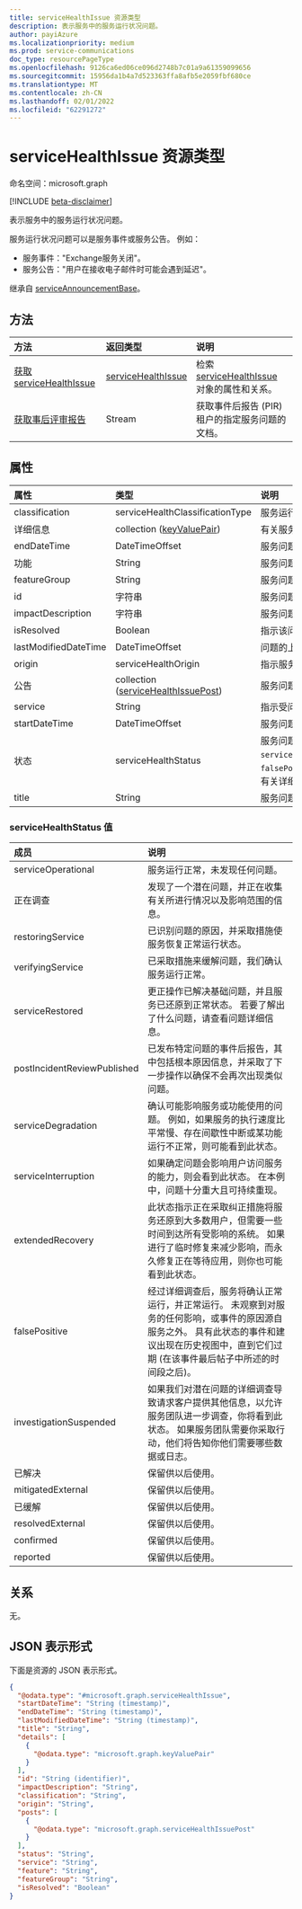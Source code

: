 ```yaml
---
title: serviceHealthIssue 资源类型
description: 表示服务中的服务运行状况问题。
author: payiAzure
ms.localizationpriority: medium
ms.prod: service-communications
doc_type: resourcePageType
ms.openlocfilehash: 9126ca6ed06ce096d2748b7c01a9a61359099656
ms.sourcegitcommit: 15956da1b4a7d523363ffa8afb5e2059fbf680ce
ms.translationtype: MT
ms.contentlocale: zh-CN
ms.lasthandoff: 02/01/2022
ms.locfileid: "62291272"
---
```

# <a name="servicehealthissue-resource-type"></a>serviceHealthIssue 资源类型

命名空间：microsoft.graph

[!INCLUDE [beta-disclaimer](../../includes/beta-disclaimer.md)]

表示服务中的服务运行状况问题。

服务运行状况问题可以是服务事件或服务公告。 例如：

* 服务事件："Exchange服务关闭"。
* 服务公告："用户在接收电子邮件时可能会遇到延迟"。

继承自 [serviceAnnouncementBase](../resources/serviceannouncementbase.md)。

## <a name="methods"></a>方法
|方法|返回类型|说明|
|:---|:---|:---|
|[获取 serviceHealthIssue](../api/servicehealthissue-get.md)|[serviceHealthIssue](../resources/servicehealthissue.md)|检索 [serviceHealthIssue](../resources/servicehealthissue.md) 对象的属性和关系。 |
|[获取事后评审报告](../api/servicehealthissue-incidentreport.md)|Stream|获取事件后报告 (PIR) 租户的指定服务问题的文档。 |

## <a name="properties"></a>属性
|属性|类型|说明|
|:---|:---|:---|
|classification|serviceHealthClassificationType|服务运行状况问题的类型。 可取值为：`advisory`、`incident`、`unknownFutureValue`。|
|详细信息|collection ([keyValuePair](../resources/keyvaluepair.md)) |有关服务运行状况问题的其他详细信息。 此属性不支持筛选器。 继承自 [serviceAnnouncementBase](../resources/serviceannouncementbase.md)。|
|endDateTime|DateTimeOffset|服务问题的结束时间。 继承自 [serviceAnnouncementBase](../resources/serviceannouncementbase.md)。|
|功能|String|服务问题的功能名称。|
|featureGroup|String|服务问题的功能组名称。|
|id|字符串|服务问题的 ID。 继承自 [serviceAnnouncementBase](../resources/serviceannouncementbase.md)。|
|impactDescription|字符串|服务问题影响的说明。|
|isResolved|Boolean|指示该问题是否已解决。|
|lastModifiedDateTime|DateTimeOffset|问题的上次修改时间。 继承自 [serviceAnnouncementBase](../resources/serviceannouncementbase.md)。|
|origin|serviceHealthOrigin|指示服务问题的来源。 可能的值是：`microsoft`、`thirdParty`、`customer`、`unknownFutureValue`。|
|公告|collection ([serviceHealthIssuePost](../resources/servicehealthissuepost.md)) |服务问题的历史文章集合。|
|service|String|指示受问题影响的服务。|
|startDateTime|DateTimeOffset|服务问题的开始时间。 继承自 [serviceAnnouncementBase](../resources/serviceannouncementbase.md)。|
|状态|serviceHealthStatus|服务问题的状态。 可能的值是：、`serviceOperational`、`restoringService``investigating`、`verifyingService`、`serviceRestored`、、`postIncidentReviewPublished`、`serviceDegradation`、`serviceInterruption`、 `falsePositive``mitigatedExternal``mitigated``extendedRecovery``confirmed``investigationSuspended``unknownFutureValue``resolved``resolvedExternal``reported`。 有关详细信息，请参阅 [serviceHealthStatus 值](#servicehealthstatus-values)。|
|title|String|服务问题的标题。 继承自 [serviceAnnouncementBase](../resources/serviceannouncementbase.md)。|

### <a name="servicehealthstatus-values"></a>serviceHealthStatus 值
|成员|说明|
|:---|:---|
|serviceOperational|服务运行正常，未发现任何问题。|
|正在调查|发现了一个潜在问题，并正在收集有关所进行情况以及影响范围的信息。|
|restoringService|已识别问题的原因，并采取措施使服务恢复正常运行状态。|
|verifyingService|已采取措施来缓解问题，我们确认服务运行正常。|
|serviceRestored|更正操作已解决基础问题，并且服务已还原到正常状态。 若要了解出了什么问题，请查看问题详细信息。|
|postIncidentReviewPublished|已发布特定问题的事件后报告，其中包括根本原因信息，并采取了下一步操作以确保不会再次出现类似问题。|
|serviceDegradation|确认可能影响服务或功能使用的问题。 例如，如果服务的执行速度比平常慢、存在间歇性中断或某功能运行不正常，则可能看到此状态。|
|serviceInterruption|如果确定问题会影响用户访问服务的能力，则会看到此状态。 在本例中，问题十分重大且可持续重现。|
|extendedRecovery|此状态指示正在采取纠正措施将服务还原到大多数用户，但需要一些时间到达所有受影响的系统。 如果进行了临时修复来减少影响，而永久修复正在等待应用，则你也可能看到此状态。|
|falsePositive|经过详细调查后，服务将确认正常运行，并正常运行。 未观察到对服务的任何影响，或事件的原因源自服务之外。 具有此状态的事件和建议出现在历史视图中，直到它们过期 (在该事件最后帖子中所述的时间段之后)。|
|investigationSuspended|如果我们对潜在问题的详细调查导致请求客户提供其他信息，以允许服务团队进一步调查，你将看到此状态。 如果服务团队需要你采取行动，他们将告知你他们需要哪些数据或日志。|
|已解决|保留供以后使用。|
|mitigatedExternal|保留供以后使用。|
|已缓解|保留供以后使用。|
|resolvedExternal|保留供以后使用。|
|confirmed|保留供以后使用。|
|reported|保留供以后使用。|


## <a name="relationships"></a>关系
无。

## <a name="json-representation"></a>JSON 表示形式
下面是资源的 JSON 表示形式。
<!-- {
  "blockType": "resource",
  "keyProperty": "id",
  "@odata.type": "microsoft.graph.serviceHealthIssue",
  "openType": false
}
-->
``` json
{
  "@odata.type": "#microsoft.graph.serviceHealthIssue",
  "startDateTime": "String (timestamp)",
  "endDateTime": "String (timestamp)",
  "lastModifiedDateTime": "String (timestamp)",
  "title": "String",
  "details": [
    {
      "@odata.type": "microsoft.graph.keyValuePair"
    }
  ],
  "id": "String (identifier)",
  "impactDescription": "String",
  "classification": "String",
  "origin": "String",
  "posts": [
    {
      "@odata.type": "microsoft.graph.serviceHealthIssuePost"
    }
  ],
  "status": "String",
  "service": "String",
  "feature": "String",
  "featureGroup": "String",
  "isResolved": "Boolean"
}
```

